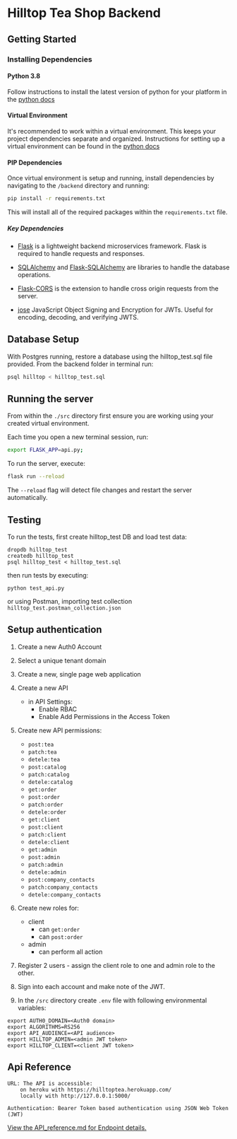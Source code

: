 # Hilltop Tea Shop Backend

## Getting Started

### Installing Dependencies

#### Python 3.8

Follow instructions to install the latest version of python for your platform in the [python docs](https://docs.python.org/3/using/unix.html#getting-and-installing-the-latest-version-of-python)

#### Virtual Environment

It's recommended to work within a virtual environment. This keeps your project dependencies separate and organized. 
Instructions for setting up a virtual environment can be found in the [python docs](https://packaging.python.org/guides/installing-using-pip-and-virtual-environments/)

#### PIP Dependencies

Once virtual environment is setup and running, install dependencies by navigating to the `/backend` directory and running:

```bash
pip install -r requirements.txt
```

This will install all of the required packages within the `requirements.txt` file.

##### Key Dependencies

- [Flask](http://flask.pocoo.org/)  is a lightweight backend microservices framework. Flask is required to handle requests and responses.

- [SQLAlchemy](https://www.sqlalchemy.org/) and [Flask-SQLAlchemy](https://flask-sqlalchemy.palletsprojects.com/en/2.x/) are libraries to handle the database operations.

- [Flask-CORS](https://flask-cors.readthedocs.io/en/latest/#) is the extension to handle cross origin requests from the server. 

- [jose](https://python-jose.readthedocs.io/en/latest/) JavaScript Object Signing and Encryption for JWTs. Useful for encoding, decoding, and verifying JWTS.

## Database Setup
With Postgres running, restore a database using the hilltop_test.sql file provided. From the backend folder in terminal run:
```bash
psql hilltop < hilltop_test.sql
```

## Running the server

From within the `./src` directory first ensure you are working using your created virtual environment.

Each time you open a new terminal session, run:

```bash
export FLASK_APP=api.py;
```

To run the server, execute:

```bash
flask run --reload
```

The `--reload` flag will detect file changes and restart the server automatically.


## Testing
To run the tests, first create hilltop_test DB and load test data:
```
dropdb hilltop_test
createdb hilltop_test
psql hilltop_test < hilltop_test.sql
```

then run tests by executing:

```
python test_api.py
```

or using Postman, importing test collection `hilltop_test.postman_collection.json`


## Setup authentication

1. Create a new Auth0 Account
2. Select a unique tenant domain
3. Create a new, single page web application
4. Create a new API
    - in API Settings:
        - Enable RBAC
        - Enable Add Permissions in the Access Token
5. Create new API permissions:
    - `post:tea`
    - `patch:tea`
    - `detele:tea`    
    - `post:catalog`    
    - `patch:catalog`    
    - `detele:catalog`   
    - `get:order`   
    - `post:order`   
    - `patch:order`   
    - `detele:order`    
    - `get:client`   
    - `post:client`   
    - `patch:client`   
    - `detele:client`	    
    - `get:admin`   
    - `post:admin`    
    - `patch:admin`	   
    - `detele:admin`	   
    - `post:company_contacts`   
    - `patch:company_contacts`   
    - `detele:company_contacts`

6. Create new roles for:
    - client
        - can `get:order`
        - can `post:order`
    - admin
        - can perform all action
7. Register 2 users - assign the client role to one and admin role to the other.
8. Sign into each account and make note of the JWT.
9. In the  `/src` directory create `.env` file with following environmental variables:

```
export AUTH0_DOMAIN=<Auth0 domain>
export ALGORITHMS=RS256
export API_AUDIENCE=<API audience>
export HILLTOP_ADMIN=<admin JWT token>
export HILLTOP_CLIENT=<client JWT token>
```

    
## Api Reference

    URL: The API is accessible:
        on heroku with https://hilltoptea.herokuapp.com/
        locally with http://127.0.0.1:5000/
    
    Authentication: Bearer Token based authentication using JSON Web Token (JWT)

[View the API_reference.md for Endpoint details.](./API_reference.md)

